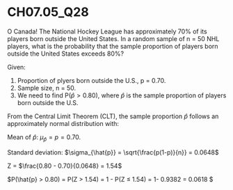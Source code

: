 # CH07.05_Q28 #

O Canada! The National Hockey League has approximately 70% of its players born outside the United States. In a random sample of n = 50 NHL players, what is the probability that the sample proportion of players born outside the United States exceeds 80%?

Given: 

1. Proportion of plyers born outside the U.S., p = 0.70.
2. Sample size, n = 50.
3. We need to find P($\hat{p} > 0.80$), where $\hat{p}$ is the sample proportion of players born outside the U.S.

From the Central Limit Theorem (CLT), the sample proportion $\hat{p}$ follows an approximately normal distribution with:

Mean of $\hat{p}$: $\mu_{\hat{p}} = p = 0.70$.

Standard deviation: $\sigma_{\hat{p}} = \sqrt{\frac{p(1-p)}{n}} = 0.0648$

Z = $\frac{0.80 - 0.70}{0.0648} = 1.54$

$P(\hat{p} > 0.80) = P(Z > 1.54) = 1 - P(Z ≤ 1.54) = 1- 0.9382 = 0.0618 $
